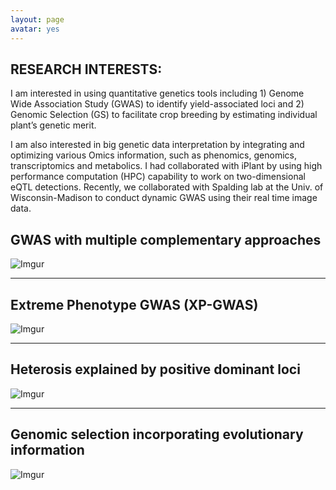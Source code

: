 ```yaml
---
layout: page
avatar: yes
---
```


## RESEARCH INTERESTS:

I am interested in using quantitative genetics tools including 1) Genome Wide Association Study (GWAS) to identify yield-associated loci and 2) Genomic Selection (GS) to facilitate crop breeding by estimating individual plant’s genetic merit. 

I am also interested in big genetic data interpretation by integrating and optimizing various Omics information, such as phenomics, genomics, transcriptomics and metabolics. I had collaborated with iPlant by using high performance computation (HPC) capability to work on two-dimensional eQTL detections. Recently, we collaborated with Spalding lab at the Univ. of Wisconsin-Madison to conduct dynamic GWAS using their real time image data.

## GWAS with multiple complementary approaches
![Imgur](http://i.imgur.com/M6D3Co4.png)

---------

## Extreme Phenotype GWAS (XP-GWAS)
![Imgur](http://i.imgur.com/Irkc4d8.png)

----------

## Heterosis explained by positive dominant loci
![Imgur](http://i.imgur.com/VRpjocs.png)

----------

## Genomic selection incorporating evolutionary information
![Imgur](http://i.imgur.com/QLz2eNN.png)

